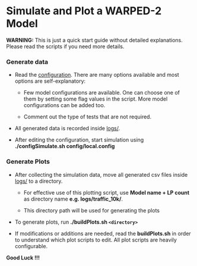 # Simulate and Plot a WARPED-2 Model #

__WARNING:__ This is just a quick start guide without detailed explanations. Please
read the scripts if you need more details.

### Generate data ###

* Read the [configuration](config/local.config). There are many options available
and most options are self-explanatory:

    * Few model configurations are available. One can choose one of them by setting
    some flag values in the script. More model configurations can be added too.

    * Comment out the type of tests that are not required.

* All generated data is recorded inside [logs/](logs/).

* After editing the configuration, start simulation using
__./configSimulate.sh config/local.config__

### Generate Plots ###

* After collecting the simulation data, move all generated csv files inside
[logs/](logs/) to a directory.

    * For effective use of this plotting script, use __Model name + LP count__
    as directory name __e.g. logs/traffic_10k/__.

    * This directory path will be used for generating the plots

* To generate plots, run __./buildPlots.sh `<directory>`__

* If modifications or additions are needed, read the __buildPlots.sh__ in order to
understand which plot scripts to edit. All plot scripts are heavily configurable.




__Good Luck !!!__

